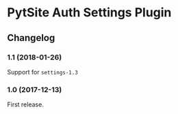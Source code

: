 # PytSite Auth Settings Plugin


## Changelog

### 1.1 (2018-01-26)

Support for `settings-1.3`


### 1.0 (2017-12-13)

First release.
